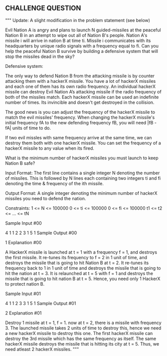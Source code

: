 ## CHALLENGE QUESTION
"""
Update: A slight modification in the problem statement (see below)

Evil Nation A is angry and plans to launch N guided-missiles at the peaceful Nation B in an attempt to wipe out all of Nation B's people.
 Nation A's missile i will arrive in nation B at time ti.
  Missile i communicates with its headquarters by unique radio signals with a frequency equal to fi.
  Can you help the peaceful Nation B survive by building a defensive system that will stop the missiles dead in the sky?

Defensive system:

The only way to defend Nation B from the attacking missile is by counter attacking them with a hackerX missile.
 You have a lot of hackerX missiles and each one of them has its own radio frequency.
  An individual hackerX missile can destroy Evil Nation A’s attacking missile if the radio frequency of both of the missiles match.
   Each hackerX missile can be used an indefinite number of times. Its invincible and doesn't get destroyed in the collision.

The good news is you can adjust the frequency of the hackerX missile to match the evil missiles' frequency.
When changing the hackerX missile's initial frequency fA to the new defending frequency fB, you will need \|fB - fA\| units of time to do.


If two evil missles with same frequency arrive at the same time, we can destroy them both with one hackerX missile.
 You can set the frequency of a hackerX missile to any value when its fired.

What is the minimum number of hackerX missiles you must launch to keep Nation B safe?

Input Format:
The first line contains a single integer N denoting the number of missiles.
This is followed by N lines each containing two integers ti and fi denoting the time & frequency of the ith missile.

Output Format:
A single integer denoting the minimum number of hackerX missiles you need to defend the nation.

Constraints:
1 <= N <= 100000
0 <= ti <= 100000
0 <= fi <= 100000
t1 <= t2 <= ... <= tN

Sample Input #00

4
1 1
2 2
3 1
5 1
Sample Output #00

1
Explanation #00

A HackerX missile is launched at t = 1 with a frequency f = 1,
and destroys the first missile. It re-tunes its frequency to f = 2 in 1 unit of time,
and destroys the missile that is going to hit Nation B at t = 2.
It re-tunes its frequency back to 1 in 1 unit of time and destroys the missile that is going to hit the nation at t = 3.
 It is relaunched at t = 5 with f = 1 and destroys the missile that is going to hit nation B at t = 5. Hence,
 you need only 1 HackerX to protect nation B.

Sample Input #01

4
1 1
2 3
3 1
5 1
Sample Output #01

2
Explanation #01

Destroy 1 missile at t = 1, f = 1. now at t = 2, there is a missile with frequency 3.
The launched missile takes 2 units of time to destroy this, hence we need a new hackerX missile to destroy this one.
The first hackerX missile can destroy the 3rd missile which has the same frequency as itself.
The same hackerX missile destroys the missile that is hitting its city at t = 5. Thus, we need atleast 2 hackerX missiles.
"""
